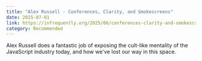 ```yaml
---
title: "Alex Russell - Conferences, Clarity, and Smokescreens"
date: 2025-07-01
link: https://infrequently.org/2025/06/conferences-clarity-and-smokescreens/
category: Recommended
---
```

Alex Russell does a fantastic job of exposing the cult-like mentality of the JavaScript industry today, and how we've lost our way in this space.
